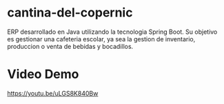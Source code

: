 # cantina-del-copernic
ERP desarrollado en Java utilizando la tecnologia Spring Boot.
Su objetivo es gestionar una cafeteria escolar, ya sea la gestion de inventario, produccion o venta de bebidas y bocadillos.

# Video Demo 
https://youtu.be/uLGS8K840Bw

